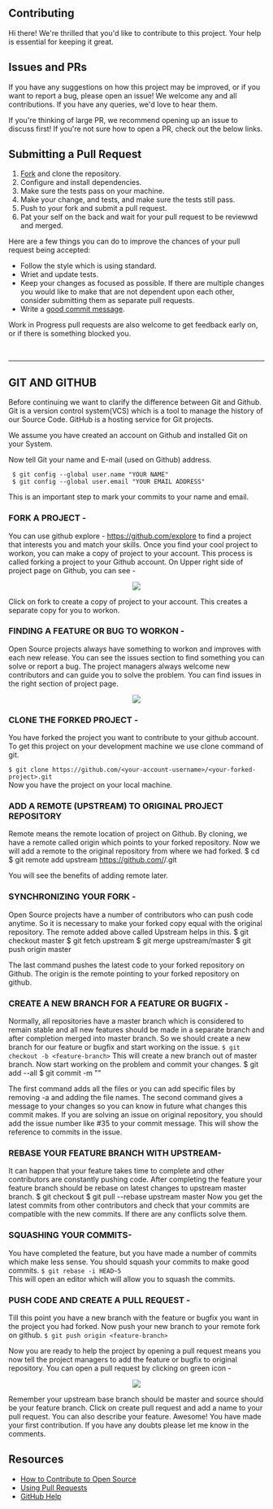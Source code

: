 ## Contributing

Hi there! We're thrilled that you'd like to contribute to this project. Your help is essential for keeping it great.

<!-- Please note that this project is released with a [Contrivutor Code of Conduct][code-of-conduct]. By participating in this project you agree to abide by its terms. -->

## Issues and PRs

If you have any suggestions on how this project may be improved, or if you want to report a bug, please open an issue! We welcome any and all contributions. If you have any queries, we'd love to hear them.

If you're thinking of large PR, we recommend opening up an issue to discuss first! If you're not sure how to open a PR, check out the below links.

## Submitting a Pull Request

1. <a href="https://github.com/R-Ayush777/npmBox/fork">Fork</a> and clone the repository.
2. Configure and install dependencies.
3. Make sure the tests pass on your machine.
4. Make your change, and tests, and make sure the tests still pass.
5. Push to your fork and submit a pull request.
6. Pat your self on the back and wait for your pull request to be reviewwd and merged.
   
Here are a few things you can do to improve the chances of your pull request being accepted:

- Follow the style which is using standard.
- Wriet and update tests.
- Keep your changes as focused as possible. If there are multiple changes you would like to make that are not dependent upon each other, consider submitting them as separate pull requests.
- Write a [good commit message](http://tbaggery.com/2008/04/19/a-note-about-git-commit-messages.html).

Work in Progress pull requests are also welcome to get feedback early on, or if there is something blocked you.

<br>

<hr>

## GIT AND GITHUB

 Before continuing we want to clarify the difference between Git and Github. Git is a version control system(VCS) which is a tool to manage the history of our Source Code. GitHub is a hosting service for Git projects.

We assume you have created an account on Github and installed Git on your System.

Now tell Git your name and E-mail (used on Github) address.

     $ git config --global user.name "YOUR NAME"
     $ git config --global user.email "YOUR EMAIL ADDRESS"
     

This is an important step to mark your commits to your name and email.

### FORK A PROJECT -

You can use github explore - https://github.com/explore to find a project that interests you and match your skills. Once you find your cool project to workon, you can make a copy of project to your account. This process is called forking a project to your Github account. On Upper right side of project page on Github, you can see -

<p align="center">  <img  src="https://user-images.githubusercontent.com/78534043/192978814-46d23f25-9c5d-411c-bf33-5556d6e1b301.png">  </p>

Click on fork to create a copy of project to your account. This creates a separate copy for you to workon.

### FINDING A FEATURE OR BUG TO WORKON - 

Open Source projects always have something to workon and improves with each new release. You can see the issues section to find something you can solve or report a bug. The project managers always welcome new contributors and can guide you to solve the problem. You can find issues in the right section of project page.

<p align="center">  <img  src="https://user-images.githubusercontent.com/78534043/192978292-538a3a04-12f5-40ea-ab72-ec01a55bb1ed.png">  </p>


### CLONE THE FORKED PROJECT -

You have forked the project you want to contribute to your github account. To get this project on your development machine we use clone command of git.

```$ git clone https://github.com/<your-account-username>/<your-forked-project>.git```  
Now you have the project on your local machine.
### ADD A REMOTE (UPSTREAM) TO ORIGINAL PROJECT REPOSITORY 
Remote means the remote location of project on Github. By cloning, we have a remote called origin which points to your forked repository. Now we will add a remote to the original repository from where we had forked.
    $ cd <your-forked-project-folder>
    $ git remote add upstream https://github.com/<author-account-username>/<project>.git
    
You will see the benefits of adding remote later.
### SYNCHRONIZING YOUR FORK -
Open Source projects have a number of contributors who can push code anytime. So it is necessary to make your forked copy equal with the original repository. The remote added above called Upstream helps in this.
    $ git checkout master
    $ git fetch upstream
    $ git merge upstream/master
    $ git push origin master
  
The last command pushes the latest code to your forked repository on Github. The origin is the remote pointing to your forked repository on github.
### CREATE A NEW BRANCH FOR A FEATURE OR BUGFIX -
Normally, all repositories have a master branch which is considered to remain stable and all new features should be made in a separate branch and after completion merged into master branch. So we should create a new branch for our feature or bugfix and start working on the issue.
```$ git checkout -b <feature-branch>```
This will create a new branch out of master branch. Now start working on the problem and commit your changes.
    $ git add --all
    $ git commit -m "<commit message>"
    
The first command adds all the files or you can add specific files by removing -a and adding the file names. The second command gives a message to your changes so you can know in future what changes this commit makes. If you are solving an issue on original repository, you should add the issue number like #35 to your commit message. This will show the reference to commits in the issue.
### REBASE YOUR FEATURE BRANCH WITH UPSTREAM-
It can happen that your feature takes time to complete and other contributors are constantly pushing code. After completing the feature your feature branch should be rebase on latest changes to upstream master branch.
    $ git checkout <feature-branch>
    $ git pull --rebase upstream master
Now you get the latest commits from other contributors and check that your commits are compatible with the new commits. If there are any conflicts solve them.
### SQUASHING YOUR COMMITS-
You have completed the feature, but you have made a number of commits which make less sense. You should squash your commits to make good commits.
```$ git rebase -i HEAD~5```    
This will open an editor which will allow you to squash the commits.
### PUSH CODE AND CREATE A PULL REQUEST -
Till this point you have a new branch with the feature or bugfix you want in the project you had forked. Now push your new branch to your remote fork on github.
```$ git push origin <feature-branch>```
    
Now you are ready to help the project by opening a pull request means you now tell the project managers to add the feature or bugfix to original repository. You can open a pull request by clicking on green icon -
<p align="center">  <img  src="https://i.imgur.com/aGaqAD5.png">  </p>
Remember your upstream base branch should be master and source should be your feature branch. Click on create pull request and add a name to your pull request. You can also describe your feature.
Awesome! You have made your first contribution. If you have any doubts please let me know in the comments.

## Resources
- [How to Contribute to Open Source](https://opensource.guide/how-to-contribute/)
- [Using Pull Requests](https://help.github.com/articles/about-pull-requests/)
- [GitHub Help](https://help.github.com)